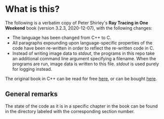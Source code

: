 # What is this?
The following is a verbatim copy of Peter Shirley's **Ray Tracing in One Weekend** book (version 3.2.3, 2020-12-07), with the following changes:
 - The language has been changed from C++ to C.
 - All paragraphs expounding upon language-specific properties of the code have been re-written in order to reflect the re-written code in C.
 - Instead of writing image data to *stdout*, the programs in this repo take an additional command line argument specifying a filename. When the programs are run, image data is written to this file. *stdout* is used purely for logging instead.

 The original book in C++ can be read for free [here](https://raytracing.github.io/books/RayTracingInOneWeekend.html), or can be bought [here](https://www.amazon.de/Tracing-Weekend-Minibooks-Book-English-ebook/dp/B01B5AODD8).

## General remarks
The state of the code as it is in a specific chapter in the book can be found in the directory labeled with the corresponding section number.